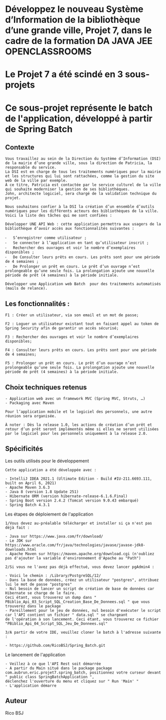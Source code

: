 # Développez le nouveau Système d’Information de la bibliothèque d’une grande ville, Projet 7, dans le cadre de la formation DA JAVA JEE OPENCLASSROOMS
# Le Projet 7 a été scindé en 3 sous-projets
# Ce sous-projet représente le batch de l'application, développé à partir de Spring Batch

## Contexte

    Vous travaillez au sein de la Direction du Système d’Information (DSI) de la mairie d’une grande ville, sous la direction de Patricia, la responsable du service. 
    La DSI est en charge de tous les traitements numériques pour la mairie et les structures qui lui sont rattachées, comme la gestion du site web de la ville par exemple. 
    À ce titre, Patricia est contactée par le service culturel de la ville qui souhaite moderniser la gestion de ses bibliothèques. 
    John, architecte logiciel, sera chargé de la validation technique du projet.

    Nous souhaitons confier à la DSI la création d’un ensemble d’outils numériques pour les différents acteurs des bibliothèques de la ville. 
    Voici la liste des tâches qui me sont confiées :

    Développer UNE API Web : cette application permettra aux usagers de la bibliothèque d’avoir accès aux fonctionnalités suivantes :

    ⁃	S’enregistrer comme utilisateur ;
    ⁃	Se connecter à l’application en tant qu’utilisateur inscrit ;
    ⁃	Rechercher des ouvrages et voir le nombre d’exemplaires disponibles ;
    ⁃	De Consulter leurs prêts en cours. Les prêts sont pour une période de 4 semaines ;
    ⁃	De Prolonger un prêt en cours. Le prêt d’un ouvrage n’est prolongeable qu’une seule fois. La prolongation ajoute une nouvelle période de prêt (4 semaines) à la période initiale.

    Développer une Application web Batch  pour des traitements automatisés (mails de relance).

## Les fonctionnalités :

    F1 : Créer un utilisateur, via son email et un mot de passe;

    F2 : Loguer un utilisateur existant tout en faisant appel au token de Spring Security afin de garantir un accès sécurisé;

    F3 : Rechercher des ouvrages et voir le nombre d’exemplaires disponibles;

    F4 : Consulter leurs prêts en cours. Les prêts sont pour une période de 4 semaines;

    F5 : Prolonger un prêt en cours. Le prêt d’un ouvrage n’est prolongeable qu’une seule fois. La prolongation ajoute une nouvelle période de prêt (4 semaines) à la période initiale.

## Choix techniques retenus

	- Application web avec un framework MVC (Spring MVC, Struts, …)
	- Packaging avec Maven

	Pour l’application mobile et le logiciel des personnels, une autre réunion sera organisée.

	À noter : Dès la release 1.0, les actions de création d’un prêt et retour d’un prêt seront implémentés même si elles ne seront utilisées par le logiciel pour les personnels uniquement à la release 2.0.

## Spécificités

Les outils utilisés pour le développement

	Cette application a été développée avec :
	
	- IntelliJ IDEA 2021.1 (Ultimate Edition - Build #IU-211.6693.111, built on April 6, 2021)
	- Apache Maven 3.6.3
	- Java 8 (version 1.8 Update 251)
	- Hibernate ORM (version hibernate-release-6.1.6.Final)
	- Spring Boot version 2.4.2 (Tomcat version 9.0.43 embarqué)
	- Spring Batch 4.3.1

Les étapes de déploiement de l'application

	1/Vous devez au-préalable télécharger et installer si ça n'est pas déjà fait :
	
	- Java sur https://www.java.com/fr/download/
	- Le JDK sur https://www.oracle.com/fr/java/technologies/javase/javase-jdk8-downloads.html
	- Apache Maven sur https://maven.apache.org/download.cgi (n'oubliez pas d'ajouter la variable d'environnement d'Apache au "Path")

	2/Si vous ne l'avez pas déjà effectué, vous devez lancer pgAdmin4 :
	
	- Voici le chemin : /Library/PostgreSQL/12/
	- Dans la base de données, créez un utilisateur "postgres", attribuez lui le mot de passe "postgres"
	- Nul besoin de lancer un script de création de base de données car Hibernate se charge de le faire. 
	Ceci étant, vous trouverez un dump dans " PBiblio_Api_03_Script_SQL_Creation_Base_De_Donnees.sql " que vous trouverez dans le package
	- Pareillement pour le jeu de données, nul besoin d'exécuter le script car l'API contient un fichier " data.sql " se chargeant 
	de l'opération à son lancement. Ceci étant, vous trouverez ce fichier "PBiblio_Api_04_Script_SQL_Jeu_De_Donnees.sql"
	
	3/A partir de votre IDE, veuillez cloner le batch à l'adresse suivante :
	
	- https://github.com/RicoBSJ/Spring_Batch.git

Le lancement de l'application

	- Veillez à ce que l'API Rest soit démarrée
	- A partir du Main situé dans le package package com.aubrun.eric.projet7.spring_batch, positionnez votre curseur devant " public class SpringBatchApplication ", 
	déclenchez l'ouverture du menu et cliquez sur " Run 'Main' "
	- L'application démarre

## Auteur

Rico BSJ